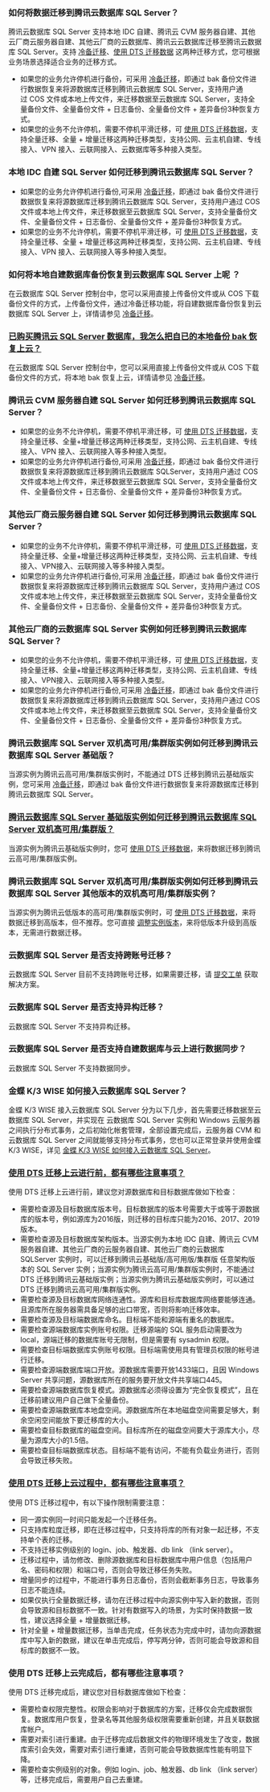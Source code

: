 ### 如何将数据迁移到腾讯云数据库 SQL Server？
腾讯云数据库 SQL Server 支持本地 IDC 自建、腾讯云 CVM 服务器自建、其他云厂商云服务器自建、其他云厂商的云数据库、腾讯云云数据库迁移至腾讯云数据库 SQL Server。支持 [冷备迁移](https://cloud.tencent.com/document/product/238/50267)、[使用 DTS 迁移数据](https://cloud.tencent.com/document/product/238/50268) 这两种迁移方式，您可根据业务场景选择适合业务的迁移方式。
- 如果您的业务允许停机进行备份，可采用 [冷备迁移](https://cloud.tencent.com/document/product/238/50267)，即通过 bak 备份文件进行数据恢复来将源数据库迁移到腾讯云数据库 SQL Server，支持用户通过 COS 文件或本地上传文件，来迁移数据至云数据库 SQL Server，支持全量备份文件、全量备份文件 + 日志备份、全量备份文件 + 差异备份3种恢复方式。
- 如果您的业务不允许停机，需要不停机平滑迁移，可 [使用 DTS 迁移数据](https://cloud.tencent.com/document/product/238/50268)，支持全量迁移、全量 + 增量迁移这两种迁移类型，支持公网、云主机自建、专线接入、VPN 接入、云联网接入、云数据库等多种接入类型。

### 本地 IDC 自建 SQL Server 如何迁移到腾讯云数据库 SQL Server？
- 如果您的业务允许停机进行备份,可采用 [冷备迁移](https://cloud.tencent.com/document/product/238/50267)，即通过 bak 备份文件进行数据恢复来将源数据库迁移到腾讯云数据库 SQL Server，支持用户通过 COS 文件或本地上传文件，来迁移数据至云数据库 SQL Server，支持全量备份文件、全量备份文件 + 日志备份、全量备份文件 + 差异备份3种恢复方式。
- 如果您的业务不允许停机，需要不停机平滑迁移，可 [使用 DTS 迁移数据](https://cloud.tencent.com/document/product/238/50268)，支持全量迁移、全量 + 增量迁移这两种迁移类型，支持公网、云主机自建、专线接入、VPN 接入、云联网接入等多种接入类型。

### 如何将本地自建数据库备份恢复到云数据库 SQL Server 上呢 ？
在云数据库 SQL Server 控制台中，您可以采用直接上传备份文件或从 COS 下载备份文件的方式，上传备份文件，通过冷备迁移功能，将自建数据库备份恢复到云数据库 SQL Server 上，详情请参见 [冷备迁移](https://cloud.tencent.com/document/product/238/50267)。

### [已购买腾讯云 SQL Server 数据库，我怎么把自已的本地备份 bak 恢复上云？](id:BAKHF)
在云数据库 SQL Server 控制台中，您可以采用直接上传备份文件或从 COS 下载备份文件的方式，将本地 bak 恢复上云，详情请参见 [冷备迁移](https://cloud.tencent.com/document/product/238/50267)。

### 腾讯云 CVM 服务器自建 SQL Server 如何迁移到腾讯云数据库 SQL Server？
- 如果您的业务不允许停机，需要不停机平滑迁移，可 [使用 DTS 迁移数据](https://cloud.tencent.com/document/product/238/50268)，支持全量迁移、全量+增量迁移这两种迁移类型，支持公网、云主机自建、专线接入、VPN 接入、云联网接入等多种接入类型。
- 如果您的业务允许停机进行备份,可采用 [冷备迁移](https://cloud.tencent.com/document/product/238/50267)，即通过 bak 备份文件进行数据恢复来将源数据库迁移到腾讯云数据库 SQLServer，支持用户通过 COS文件或本地上传文件，来迁移数据至云数据库 SQL Server，支持全量备份文件、全量备份文件 + 日志备份、全量备份文件 + 差异备份3种恢复方式。

### 其他云厂商云服务器自建 SQL Server 如何迁移到腾讯云数据库 SQL Server？
- 如果您的业务不允许停机，需要不停机平滑迁移，可 [使用 DTS 迁移数据](https://cloud.tencent.com/document/product/238/50268)，支持全量迁移、全量+增量迁移这两种迁移类型，支持公网、云主机自建、专线接入、VPN接入、云联网接入等多种接入类型。
- 如果您的业务允许停机进行备份,可采用 [冷备迁移](https://cloud.tencent.com/document/product/238/50267)，即通过 bak 备份文件进行数据恢复来将源数据库迁移到腾讯云数据库 SQL Server，支持用户通过 COS 文件或本地上传文件，来迁移数据至云数据库 SQL Server，支持全量备份文件、全量备份文件 + 日志备份、全量备份文件 + 差异备份3种恢复方式。

### 其他云厂商的云数据库 SQL Server 实例如何迁移到腾讯云数据库 SQL Server？
- 如果您的业务不允许停机，需要不停机平滑迁移，可 [使用 DTS 迁移数据](https://cloud.tencent.com/document/product/238/50268)，支持全量迁移、全量+增量迁移这两种迁移类型，支持公网、云主机自建、专线接入、VPN接入、云联网接入等多种接入类型。
- 如果您的业务允许停机进行备份,可采用 [冷备迁移](https://cloud.tencent.com/document/product/238/50267)，即通过 bak 备份文件进行数据恢复来将源数据库迁移到腾讯云数据库 SQL Server，支持用户通过 COS 文件或本地上传文件，来迁移数据至云数据库 SQL Server，支持全量备份文件、全量备份文件 + 日志备份、全量备份文件 + 差异备份3种恢复方式。

### 腾讯云数据库 SQL Server 双机高可用/集群版实例如何迁移到腾讯云数据库 SQL Server 基础版？
当源实例为腾讯云高可用/集群版实例时，不能通过 DTS 迁移到腾讯云基础版实例，您可采用 [冷备迁移](https://cloud.tencent.com/document/product/238/50267)，即通过 bak 备份文件进行数据恢复来将源数据库迁移到腾讯云数据库 SQL Server。

### [腾讯云数据库 SQL Server 基础版实例如何迁移到腾讯云数据库 SQL Server 双机高可用/集群版？](id:SJGKYBJQSL)
当源实例为腾讯云基础版实例时，您可 [使用 DTS 迁移数据](https://cloud.tencent.com/document/product/238/50268)，来将数据迁移到腾讯云高可用/集群版实例。

### 腾讯云数据库 SQL Server 双机高可用/集群版实例如何迁移到腾讯云数据库 SQL Server 其他版本的双机高可用/集群版实例？
当源实例为腾讯云低版本的高可用/集群版实例时，可 [使用 DTS 迁移数据](https://cloud.tencent.com/document/product/238/50268)，来将数据迁移到高版本，但不推荐。您可直接 [调整实例版本](https://cloud.tencent.com/document/product/238/67862)，来将低版本升级到高版本，无需进行数据迁移。

### 云数据库 SQL Server 是否支持跨账号迁移？
云数据库 SQL Server 目前不支持跨账号迁移，如果需要迁移，请 [提交工单](https://console.cloud.tencent.com/workorder/category) 获取解决方案。

### 云数据库 SQL Server 是否支持异构迁移？
云数据库 SQL Server 不支持异构迁移。

### 云数据库 SQL Server 是否支持自建数据库与云上进行数据同步？
云数据库 SQL Server 不支持数据同步。

### 金蝶 K/3 WISE 如何接入云数据库 SQL Server？
金蝶 K/3 WISE 接入云数据库 SQL Server 分为以下几步，首先需要迁移数据至云数据库 SQL Server，并实现在 云数据库 SQL Server 实例和 Windows 云服务器之间执行分布式事务，之后初始化帐套管理，全部设置完成后，云服务器 CVM 和云数据库 SQL Server 之间就能够支持分布式事务，您也可以正常登录并使用金蝶 K/3 WISE，详见 [金蝶 K/3 WISE 如何接入云数据库 SQL Server](https://cloud.tencent.com/document/product/238/43335)。

### [使用 DTS 迁移上云进行前，都有哪些注意事项？](id:ZYSX1)
使用 DTS 迁移上云进行前，建议您对源数据库和目标数据库做如下检查：
- 需要检查源及目标数据库版本号。目标数据库的版本号需要大于或等于源数据库的版本号，例如源库为2016版，则迁移的目标库只能为2016、2017、2019版本。
- 需要检查源及目标数据库架构版本。当源实例为本地 IDC 自建、腾讯云 CVM 服务器自建、其他云厂商的云服务器自建、其他云厂商的云数据库 SQLServer 实例时，可以迁移到腾讯云基础版/高可用版/集群版 任意架构版本的 SQL Server 实例；当源实例为腾讯云高可用/集群版实例时，不能通过 DTS 迁移到腾讯云基础版实例；当源实例为腾讯云基础版实例时，可以通过 DTS 迁移到腾讯云高可用/集群版实例。
- 需要检查源及目标数据库网络连通性。源库和目标库数据库网络要能够连通。且源库所在服务器需具备足够的出口带宽，否则将影响迁移效率。
- 需要检查源及目标端数据库命名。目标端不能和源端有重名的数据库。
- 需要检查源端数据库实例账号权限。迁移源端的 SQL 服务启动需要改为 local，源端迁移的数据库账号无限制，但是需要有 sysadmin 权限。
- 需要检查目标端数据库实例账号权限。目标端需使用具有管理员权限的帐号进行迁移。
- 需要检查源端数据库端口开放。源数据库需要开放1433端口，且因 Windows Server 共享问题，源数据库所在的服务要开放文件共享端口445。
- 需要检查源端数据库恢复模式。源数据库必须得设置为“完全恢复模式”，且在迁移前建议用户自己做下全量备份。
- 需要检查源端数据库本地盘空间。源数据库所在本地磁盘空间需要足够大，剩余空闲空间能放下要迁移库的大小。
- 需要检查目标数据库的磁盘空间。目标库所在的磁盘空间要大于源库大小，尽量为源库大小的1.5倍。
- 需要检查目标端数据库状态。目标端不能有访问，不能有负载业务进行，否则会导致迁移失败。

### [使用 DTS 迁移上云过程中，都有哪些注意事项？](id:ZYSX2)
使用 DTS 迁移过程中，有以下操作限制需要注意：
- 同一源实例同一时间只能发起一个迁移任务。
- 只支持库粒度迁移，即在迁移过程中，只支持将库的所有对象一起迁移，不支持单个表的迁移。
- 不支持迁移实例级别的 login、job、触发器、db link （link server）。
- 迁移过程中，请勿修改、删除源数据库和目标数据库中用户信息（包括用户名、密码和权限）和端口号，否则会导致迁移任务失败。
- 增量同步的过程中，不能进行事务日志备份，否则会截断事务日志，导致事务日志不能连续。
- 如果仅执行全量数据迁移，请勿在迁移过程中向源实例中写入新的数据，否则会导致源和目标数据不一致。针对有数据写入的场景，为实时保持数据一致性，建议选择全量 + 增量数据迁移。
- 针对全量 + 增量数据迁移，当单击完成，任务状态为完成中时，请勿向源数据库中写入新的数据，建议在单击完成后，停写两分钟，否则可能会导致源和目标库的数据不一致。

### 使用 DTS 迁移上云完成后，都有哪些注意事项？
使用 DTS 迁移完成后，建议您对目标数据库做如下检查：
- 需要检查权限完整性。权限会影响对于数据库的方案，迁移仅会完成数据恢复。数据库用户恢复，登录名等其他服务级权限需要重新创建，并且关联数据库帐户。
- 需要对索引进行重建。由于迁移完成后数据文件的物理环境发生了改变，数据库索引会失效，需要对索引进行重建，否则可能会导致数据库性能有明显下降。
- 需要检查实例级别的对象。例如 login、job、触发器、db link （link server）等，迁移完成后，需要用户自己去重建。
